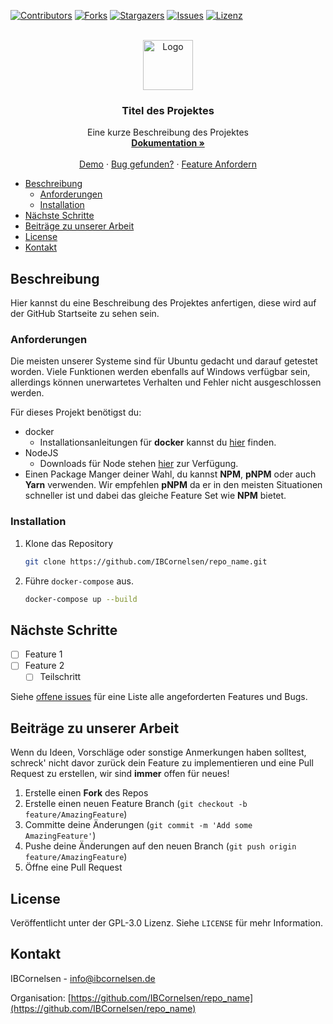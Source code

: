[![Contributors][contributors-shield]][contributors-url]
[![Forks][forks-shield]][forks-url]
[![Stargazers][stars-shield]][stars-url]
[![Issues][issues-shield]][issues-url]
[![Lizenz][license-shield]][license-url]

<br />
<div align="center">
  <a href="https://github.com/IBCornelsen/repo_name">
    <img src="images/logo.png" alt="Logo" width="80" height="80">
  </a>

<h3 align="center">Titel des Projektes</h3>

  <p align="center">
    Eine kurze Beschreibung des Projektes
    <br />
    <a href="https://github.com/IBCornelsen/repo_name"><strong>Dokumentation »</strong></a>
    <br />
    <br />
    <a href="https://github.com/IBCornelsen/repo_name">Demo</a>
    ·
    <a href="https://github.com/IBCornelsen/repo_name/issues">Bug gefunden?</a>
    ·
    <a href="https://github.com/IBCornelsen/repo_name/issues">Feature Anfordern</a>
  </p>
</div>

- [Beschreibung](#beschreibung)
	- [Anforderungen](#anforderungen)
	- [Installation](#installation)
- [Nächste Schritte](#nächste-schritte)
- [Beiträge zu unserer Arbeit](#beiträge-zu-unserer-arbeit)
- [License](#license)
- [Kontakt](#kontakt)

## Beschreibung

Hier kannst du eine Beschreibung des Projektes anfertigen, diese wird auf der GitHub Startseite zu sehen sein.

### Anforderungen

Die meisten unserer Systeme sind für Ubuntu gedacht und darauf getestet worden. Viele Funktionen werden ebenfalls auf Windows verfügbar sein, allerdings können unerwartetes Verhalten und Fehler nicht ausgeschlossen werden.

Für dieses Projekt benötigst du:

- docker
  - Installationsanleitungen für **docker** kannst du [hier](https://docs.docker.com/engine/install/) finden.
- NodeJS
  - Downloads für Node stehen [hier](https://nodejs.org/en) zur Verfügung.
- Einen Package Manger deiner Wahl, du kannst **NPM**, **pNPM** oder auch **Yarn** verwenden. Wir empfehlen **pNPM** da er in den meisten Situationen schneller ist und dabei das gleiche Feature Set wie **NPM** bietet.

### Installation

1. Klone das Repository

   ```sh
   git clone https://github.com/IBCornelsen/repo_name.git
   ```

2. Führe `docker-compose` aus.

   ```bash
   docker-compose up --build
   ```

## Nächste Schritte

- [ ] Feature 1
- [ ] Feature 2
  - [ ] Teilschritt

Siehe [offene issues](https://github.com/IBCornelsen/repo_name/issues) für eine Liste alle angeforderten Features und Bugs.

## Beiträge zu unserer Arbeit

Wenn du Ideen, Vorschläge oder sonstige Anmerkungen haben solltest, schreck' nicht davor zurück dein Feature zu implementieren und eine Pull Request zu erstellen, wir sind **immer** offen für neues!

1. Erstelle einen **Fork** des Repos
2. Erstelle einen neuen Feature Branch (`git checkout -b feature/AmazingFeature`)
3. Committe deine Änderungen (`git commit -m 'Add some AmazingFeature'`)
4. Pushe deine Änderungen auf den neuen Branch (`git push origin feature/AmazingFeature`)
5. Öffne eine Pull Request

## License

Veröffentlicht unter der GPL-3.0 Lizenz. Siehe `LICENSE` für mehr Information.

## Kontakt

IBCornelsen - [info@ibcornelsen.de](mailto://info@ibcornelsen.de)

Organisation: [https://github.com/IBCornelsen/repo_name](https://github.com/IBCornelsen/repo_name)

[contributors-shield]: https://img.shields.io/github/contributors/IBCornelsen/repo_name.svg?style=for-the-badge
[contributors-url]: https://github.com/IBCornelsen/repo_name/graphs/contributors
[forks-shield]: https://img.shields.io/github/forks/IBCornelsen/repo_name.svg?style=for-the-badge
[forks-url]: https://github.com/IBCornelsen/repo_name/network/members
[stars-shield]: https://img.shields.io/github/stars/IBCornelsen/repo_name.svg?style=for-the-badge
[stars-url]: https://github.com/IBCornelsen/repo_name/stargazers
[issues-shield]: https://img.shields.io/github/issues/IBCornelsen/repo_name.svg?style=for-the-badge
[issues-url]: https://github.com/IBCornelsen/repo_name/issues
[license-shield]: https://img.shields.io/github/license/IBCornelsen/repo_name.svg?style=for-the-badge
[license-url]: https://github.com/IBCornelsen/repo_name/blob/master/LICENSE
